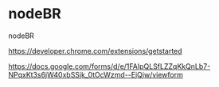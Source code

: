 # nodeBR
nodeBR

https://developer.chrome.com/extensions/getstarted

https://docs.google.com/forms/d/e/1FAIpQLSfLZZqKkQnLb7-NPqxKt3s6jW40xbSSjk_0tOcWzmd--EjQjw/viewform
